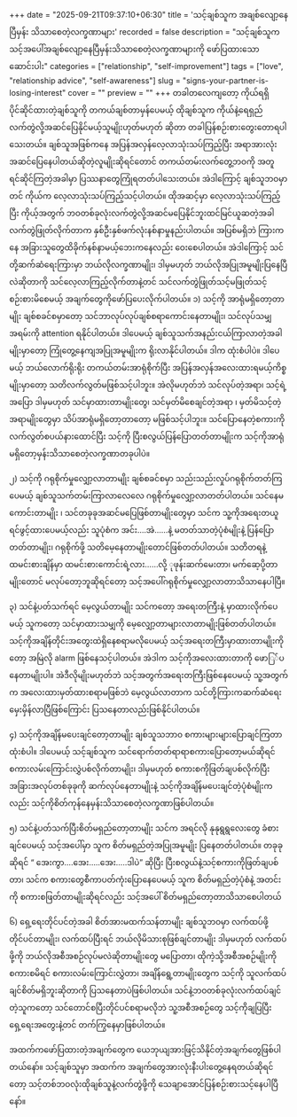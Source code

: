 +++
date = "2025-09-21T09:37:10+06:30"
title = 'သင့်ချစ်သူက အချစ်လျော့နေပြီမှန်း သိသာစေတဲ့လက္ခဏာများ'
recorded = false
description = "သင့်ချစ်သူက သင့်အပေါ်အချစ်လျော့နေပြီမှန်းသိသာစေတဲ့လက္ခဏာများကို ဖော်ပြထားသောဆောင်းပါး"
categories = ["relationship", "self-improvement"]
tags = ["love", "relationship advice", "self-awareness"]
slug = "signs-your-partner-is-losing-interest"
cover = ""
preview = ""
+++
တခါတလေကျတော့ ကိုယ်ရရှိပိုင်ဆိုင်ထားတဲ့ချစ်သူကို တကယ်ချစ်တာမှန်ပေမယ့် ထိုချစ်သူက ကိုယ်နဲ့ရေရှည်လက်တွဲလို့အဆင်ပြေနိုင်မယ့်သူမျိုးဟုတ်မဟုတ် ဆိုတာ တခါပြန်စဉ်းစားတွေးတောရပါသေးတယ်။ ချစ်သူအဖြစ်ကနေ အပြန်အလှန်လေ့လာသုံးသပ်ကြည့်ပြီး အရာအားလုံးအဆင်ပြေနေပါတယ်ဆိုတဲ့လူမျိုးဆိုရင်တောင် တကယ်တမ်းလက်တွေ့ဘဝကို အတူရင်ဆိုင်ကြတဲ့အခါမှာ ပြဿနာတွေကြုံရတတ်ပါသေးတယ်။ အဲဒါကြောင့် ချစ်သူဘဝမှာတင် ကိုယ်က လေ့လာသုံးသပ်ကြည့်သင့်ပါတယ်။ ထိုအဆင့်မှာ လေ့လာသုံးသပ်ကြည့်ပြီး ကိုယ့်အတွက် ဘဝတစ်ခုလုံးလက်တွဲလို့အဆင်မပြေနိုင်ဘူးထင်မြင်ယူဆတဲ့အခါ လက်တွဲဖြုတ်လိုက်တာက နှစ်ဦးနှစ်ဖက်လုံးနစ်နာမှုနည်းပါတယ်။ အပြစ်မရှိဘဲ ကြားကနေ အခြားသူတွေထိခိုက်နစ်နာမယ့်ဘေးကနေလည်း ဝေးစေပါတယ်။ အဲဒါကြောင့် သင်တို့ဆက်ဆံရေးကြားမှာ ဘယ်လိုလက္ခဏာမျိုး၊ ဒါမှမဟုတ် ဘယ်လိုအပြုအမူမျိုးပြနေပြီလဲဆိုတာကို သင်လေ့လာကြည့်လိုက်တာနဲ့တင် သင်လက်တွဲဖြုတ်သင့်မဖြုတ်သင့်စဉ်းစားမိစေမယ့် အချက်တွေကိုဖော်ပြပေးလိုက်ပါတယ်။
၁) သင့်ကို အာရုံမရှိတော့တာမျိုး
ချစ်စခင်စမှာတော့ သင်ဘာလုပ်လုပ်ချစ်စရာကောင်းနေတာမျိုး၊ သင်လုပ်သမျှ အရမ်းကို attention ရနိုင်ပါတယ်။ ဒါပေမယ့် ချစ်သူသက်အနည်းငယ်ကြာလာတဲ့အခါမျိုးမှာတော့ ကြုံတွေ့နေကျအပြုအမူမျိုးက ရိုးလာနိုင်ပါတယ်။ ဒါက ထုံးစံပါပဲ။ ဒါပေမယ့် ဘယ်လောက်ရိုးရိုး တကယ်တမ်းအာရုံစိုက်ပြီး အပြန်အလှန်အလေးထားရမယ့်ကိစ္စမျိုးမှာတော့ သတိလက်လွတ်မဖြစ်သင့်ပါဘူး။ အဲလိုမဟုတ်ဘဲ သင်လုပ်တဲ့အရာ၊ သင့်ရဲ့အပြော ဒါမှမဟုတ် သင်မှာထားတာမျိုးတွေ၊ သင်မှတ်မိစေချင်တဲ့အရာ ၊ မှတ်မိသင့်တဲ့အရာမျိုးတွေမှာ သိပ်အာရုံမရှိတော့တာတော့ မဖြစ်သင့်ပါဘူး။ သင်ပြောနေတဲ့စကားကို လက်လွတ်စပယ်နားထောင်ပြီး သင့်ကို ပြီးစလွယ်ပြန်ပြောတတ်တာမျိုးက သင့်ကိုအာရုံမရှိတော့မှန်းသိသာစေတဲ့လက္ခဏာတခုပါပဲ။

၂) သင့်ကို ဂရုစိုက်မှုလျှော့လာတာမျိုး
ချစ်စခင်စမှာ သည်းသည်းလှုပ်ဂရုစိုက်တတ်ကြပေမယ့် ချစ်သူသက်တမ်းကြာလာလေလေ ဂရုစိုက်မှုလျှော့လာတတ်ပါတယ်။ သင်နေမကောင်းတာမျိုး ၊ သင်တခုခုအဆင်မပြေဖြစ်တာမျိုးတွေမှာ သင်က သူ့ကိုအရေးတယူ ရင်ဖွင့်ထားပေမယ့်လည်း သူပုံစံက အင်း….အဲ……နဲ့ မတတ်သာတဲ့ပုံစံမျိုးနဲ့ ပြန်ပြောတတ်တာမျိုး၊ ဂရုစိုက်ဖို့ သတိမေ့နေတာမျိုးတောင်ဖြစ်တတ်ပါတယ်။ သတိတရနဲ့ ထမင်းစားချိန်မှာ ထမင်းစားကောင်းရဲ့လား……လို့ ုဖုန်းဆက်မေးတာ၊ မက်ဆေ့ပို့တာမျိုးတောင် မလုပ်တော့ဘူဆိုရင်တော့ သင့်အပေါ်ဂရုစိုက်မှုလျှော့လာတာသိသာနေပါပြီ။

၃) သင်နဲ့ပတ်သက်ရင် မေ့လွယ်တာမျိုး
သင်ကတော့ အရေးတကြီးနဲ့ မှာထားလိုက်ပေမယ့် သူကတော့ သင်မှာထားသမျှကို မေ့လျှော့တာများလာတာမျိုးဖြစ်တတ်ပါတယ်။ သင့်ကိုအချိန်တိုင်းအတွေးထဲရှိနေစရာမလိုပေမယ့် သင့်အရေးတကြီးမှာထားတာမျိုးကိုတော့ အမြဲလို alarm ဖြစ်နေသင့်ပါတယ်။ အဲဒါက သင့်ကိုအလေးထားတာကို ဖောြ်ပနေတာမျိုးပါ။ အဲဒီလိုမျိုးမဟုတ်ဘဲ သင့်အတွက်အရေးတကြီးဖြစ်နေပေမယ့် သူ့အတွက်က အလေးထားမှတ်ထားစရာမဖြစ်ဘဲ မေ့လွယ်လာတာက သင်တို့ကြားကဆက်ဆံရေးမှေးမှိန်လာပြီဖြစ်ကြောင်း ပြသနေတာလည်းဖြစ်နိုင်ပါတယ်။

၄) သင့်ကိုအချိန်မပေးချင်တော့တာမျိုး
ချစ်သူသဘာ၀ စကားများများပြောချင်ကြတာ ထုံးစံပါ။ ဒါပေမယ့် သင့်ချစ်သူက သင်ရောက်တတ်ရာရာစကားပြောတော့မယ်ဆိုရင် စကားလမ်းကြောင်းလွှဲပစ်လိုက်တာမျိုး၊ ဒါမှမဟုတ် စကားစကိုဖြတ်ချပစ်လိုက်ပြီး အခြားအလုပ်တစ်ခုခုကို ဆက်လုပ်နေတာမျိုးနဲ့ သင့်ကိုအချိန်မပေးချင်တဲ့ပုံစံမျိုးကလည်း သင့်ကိုစိတ်ကုန်နေမှန်းသိသာစေတဲ့လက္ခဏာဖြစ်ပါတယ်။

၅) သင်နဲ့ပတ်သက်ပြီးစိတ်မရှည်တော့တာမျိုး
သင်က အရင်လို နုနုရွရွလေးတွေ ခံစားချင်ပေမယ့် သင့်အပေါ်မှာ သူက စိတ်မရှည်တဲ့အပြုအမူမျိုး ပြနေတတ်ပါတယ်။ တခုခုဆိုရင် “ အေးကွာ….အေး…..အေး…..ဒါပဲ” ဆိုပြီး ပြီးစလွယ်နဲ့သင့်စကားကိုဖြတ်ချပစ်တာ၊ သင်က စကားတွေစီကာပတ်ကုံးပြောနေပေမယ့် သူက စိတ်မရှည်တဲ့ပုံစံနဲ့ အတင်းကို စကားစဖြတ်တာမျိုးဆိုရင်လည်း သင့်အပေါ် စိတ်မရှည်တော့တာသိသာစေပါတယ်

၆) ရှေ့ရေးတိုင်ပင်တဲ့အခါ စိတ်အားမထက်သန်တာမျိုး
ချစ်သူဘဝမှာ လက်ထပ်ဖို့တိုင်ပင်တာမျိုး၊ လက်ထပ်ပြီးရင် ဘယ်လိုမိသားစုဖြစ်ချင်တာမျိုး ဒါမှမဟုတ် လက်ထပ်ဖို့ကို ဘယ်လိုအစီအစဉ်လုပ်မလဲဆိုတာမျိုးတွေ မပြောတာ၊ ထိုကဲ့သို့အစီအစဉ်မျိုးကို စကားစမိရင် စကားလမ်းကြောင်းလွှဲတာ၊ အချိန်ရွေ့တာမျိုးတွေက သင့်ကို သူလက်ထပ်ချင်စိတ်မရှိဘူးဆိုတာကို ပြသနေတာပဲဖြစ်ပါတယ်။ သင်နဲ့ဘဝတစ်ခုလုံးလက်ထပ်ချင်တဲ့သူကတော့ သင်တောင်စပြီးတိုင်ပင်စရာမလိုဘဲ သူ့အစီအစဉ်တွေ သင့်ကိုချပြပြီး ရှေ့ရေးအတွေးနဲ့တင် တက်ကြွနေမှာဖြစ်ပါတယ်။

အထက်ကဖော်ပြထားတဲ့အချက်တွေက ယေဘုယျအားဖြင့်သိနိုင်တဲ့အချက်တွေဖြစ်ပါတယ်နော်။ သင့်ချစ်သူမှာ အထက်က အချက်တွေအားလုံးနီးပါးတွေ့နေရတယ်ဆိုရင်တော့ သင့်တစ်ဘဝလုံးထိုချစ်သူနဲ့လက်တွဲဖို့ကို သေချာအောင်ပြန်စဉ်းစားသင့်နေပါပြီနော်။ 